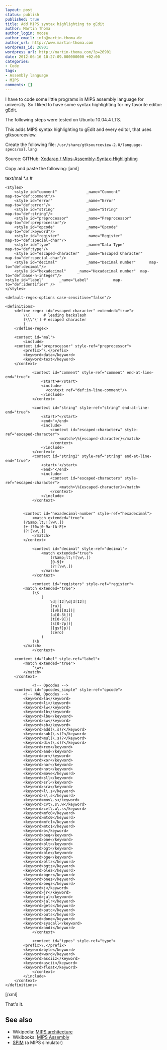 ```yaml
---
layout: post
status: publish
published: true
title: Add MIPS syntax highlighting to gEdit
author: Martin Thoma
author_login: moose
author_email: info@martin-thoma.de
author_url: http://www.martin-thoma.com
wordpress_id: 26901
wordpress_url: http://martin-thoma.com/?p=26901
date: 2012-06-16 10:27:09.000000000 +02:00
categories:
- Code
tags:
- Assembly language
- MIPS
comments: []
---
```

I have to code some little programs in MIPS assembly language for university. So I liked to have some syntax highlighting for my favorite editor: gEdit.

The following steps were tested on Ubuntu 10.04.4 LTS.

This adds MIPS syntax highlighting to gEdit and every editor, that uses gtksourceview.

Create the following file: <code>/usr/share/gtksourceview-2.0/language-specs/sal.lang</code>


Source: GITHub: <a href="https://github.com/Xodarap/Mips-Assembly-Syntax-Highlighting">Xodarap / Mips-Assembly-Syntax-Highlighting</a>

Copy and paste the following:
[xml]<?xml version="1.0" encoding="UTF-8"?>
<!--

 Author: Ben West
 Copyright (C) 2010 Ben West
 edited by Martin Thoma

 This library is free software; you can redistribute it and/or
 modify it under the terms of the GNU Library General Public
 License as published by the Free Software Foundation; either
 version 2 of the License, or (at your option) any later version.

 This library is distributed in the hope that it will be useful,
 but WITHOUT ANY WARRANTY; without even the implied warranty of
 MERCHANTABILITY or FITNESS FOR A PARTICULAR PURPOSE.  See the GNU
 Library General Public License for more details.

 You should have received a copy of the GNU Library General Public
 License along with this library; if not, write to the
 Free Software Foundation, Inc., 59 Temple Place - Suite 330,
 Boston, MA 02111-1307, USA.

-->
<!--
	Somewhat copied and pasted from nasm.lang
-->
<language id="mal" _name="MAL" version="2.0" _section="Others">
    <metadata>
      <property name="mimetypes">text/mal</property>
      <property name="globs">*.s</property>
      <property name="line-comment-start">#</property>
    </metadata>

    <styles>
        <style id="comment"           	_name="Comment"             	map-to="def:comment"/>
        <style id="error"             	_name="Error"               	map-to="def:error"/>
        <style id="string"            	_name="String"              	map-to="def:string"/>
        <style id="preprocessor"      	_name="Preprocessor"        	map-to="def:preprocessor"/>
        <style id="opcode"            	_name="Opcode"              	map-to="def:keyword"/>
        <style id="register"          	_name="Register"            	map-to="def:special-char"/>
        <style id="type"              	_name="Data Type"           	map-to="def:type"/>
        <style id="escaped-character" 	_name="Escaped Character"   	map-to="def:special-char"/>
        <style id="decimal"           	_name="Decimal number"  	map-to="def:decimal"/>
    	<style id="hexadecimal" 	_name="Hexadecimal number" 	map-to="def:base-n-integer"/>
	<style id="label"		_name="Label"			map-to="def:identifier" />
    </styles>
    
    <default-regex-options case-sensitive="false"/>

    <definitions>
        <define-regex id="escaped-character" extended="true">
            \\(      # leading backslash
            [\\\"\'] # escaped character
            )
        </define-regex>

        <context id="mal">
            <include>	
		<context id="preprocessor" style-ref="preprocessor">
			<prefix>^\.</prefix>
			<keyword>data</keyword>
			<keyword>text</keyword>
		</context>

                <context id="comment" style-ref="comment" end-at-line-end="true">
                    <start>#</start>
                    <include>
                      <context ref="def:in-line-comment"/>
                    </include>
                </context>

                <context id="string" style-ref="string" end-at-line-end="true">
                    <start>"</start>
                    <end>"</end>
                    <include>
                        <context id="escaped-characterw" style-ref="escaped-character">
                            <match>\%{escaped-character}</match>
                        </context>
                    </include>
                </context>
                <context id="string2" style-ref="string" end-at-line-end="true">
                    <start>'</start>
                    <end>'</end>
                    <include>
                        <context id="escaped-characters" style-ref="escaped-character">
                            <match>\%{escaped-character}</match>
                        </context>
                    </include>
                </context>


	        <context id="hexadecimal-number" style-ref="hexadecimal">
	      	    <match extended="true">
			(?&amp;lt;![\w\.])
			[+-]?0x[0-9a-fA-F]+
			(?![\w\.])
	      	    </match>
	        </context>

                <context id="decimal" style-ref="decimal">
                    <match extended="true">
                        (?&amp;lt;![\w\.])
                        [0-9]+
                        (?![\w\.])
                    </match>
                </context>

                <context id="registers" style-ref="register">			
			<match extended="true">
				(\$
					(
						\d|[12]\d|3[12]|
						(ra)|
						([vk][01])|
						(a[0-3t])|
						(t[0-9])|
						(s[0-7p])|
						([gsf]p)|
						(zero)
					)
				)\b
			</match>			
                </context>

		<context id="label" style-ref="label">
			<match extended="true">
				^\w+:
			</match>
		</context>

                <!-- Opcodes -->
		<context id="opcodes_simple" style-ref="opcode">
			<!-- MAL Opcodes -->
			<keyword>la</keyword>
			<keyword>li</keyword>
			<keyword>lw</keyword>
			<keyword>lb</keyword>
			<keyword>lbu</keyword>
			<keyword>sw</keyword>
			<keyword>sb</keyword>
			<keyword>add(\.s)?</keyword>
			<keyword>sub(\.s)?</keyword>
			<keyword>mul(\.s)?</keyword>
			<keyword>div(\.s)?</keyword>
			<keyword>rem</keyword>
			<keyword>and</keyword>
			<keyword>or</keyword>
			<keyword>xor</keyword>
			<keyword>nor</keyword>
			<keyword>not</keyword>
			<keyword>move</keyword>
			<keyword>sll</keyword>
			<keyword>srl</keyword>
			<keyword>sra</keyword>
			<keyword>l\.s</keyword>
			<keyword>s\.s</keyword>
			<keyword>mov\.s</keyword>
			<keyword>cvt\.s\.w</keyword>
			<keyword>cvt\.w\.s</keyword>
			<keyword>mfc0</keyword>
			<keyword>mtc0</keyword>
			<keyword>mfc1</keyword>
			<keyword>mtc1</keyword>
			<keyword>b</keyword>
			<keyword>beq</keyword>
			<keyword>bne</keyword>
			<keyword>blt</keyword>
			<keyword>bgt</keyword>
			<keyword>ble</keyword>
			<keyword>bge</keyword>
			<keyword>bltz</keyword>
			<keyword>bgtz</keyword>
			<keyword>blez</keyword>
			<keyword>bgez</keyword>
			<keyword>bnez</keyword>
			<keyword>beqz</keyword>
			<keyword>j</keyword>
			<keyword>jr</keyword>
			<keyword>jal</keyword>
			<keyword>jalr</keyword>
			<keyword>getc</keyword>
			<keyword>putc</keyword>
			<keyword>puts</keyword>
			<keyword>done</keyword>
			<keyword>syscall</keyword>
			<keyword>andi</keyword>
                </context>                               
                
                <context id="types" style-ref="type">
			<prefix>\.</prefix>
			<keyword>byte</keyword>
			<keyword>word</keyword>
			<keyword>asciiz</keyword>
			<keyword>ascii</keyword>
			<keyword>float</keyword>
                </context>         
            </include>
        </context>
    </definitions>
</language>[/xml]

That's it.

<h2>See also</h2>
<ul>
  <li>Wikipedia: <a href="http://en.wikipedia.org/wiki/MIPS_architecture">MIPS architecture</a></li>
  <li>Wikibooks: <a href="http://en.wikibooks.org/wiki/MIPS_Assembly">MIPS Assembly</a></li>
  <li><a href="http://spimsimulator.sourceforge.net/">SPIM</a> (a MIPS simulator)</li>
</ul>
